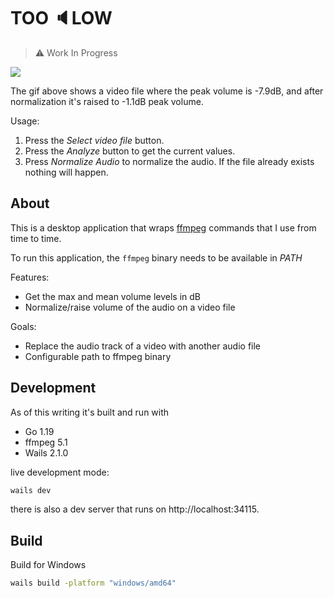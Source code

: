 # TOO 🔈LOW

> ⚠️ Work In Progress

![](https://i.imgur.com/gIhwTro.gif)

The gif above shows a video file where the peak volume is -7.9dB, and after normalization it's raised to -1.1dB peak volume.

Usage:
  1. Press the _Select video file_ button.
  2. Press the _Analyze_ button to get the current values.
  3. Press _Normalize Audio_ to normalize the audio. If the file already exists nothing will happen.

## About

This is a desktop application that wraps [ffmpeg](https://ffmpeg.org/) commands that I use from time to time.

To run this application, the `ffmpeg` binary needs to be available in _PATH_

Features:
  - Get the max and mean volume levels in dB
  - Normalize/raise volume of the audio on a video file

Goals:
  - Replace the audio track of a video with another audio file
  - Configurable path to ffmpeg binary

## Development

As of this writing it's built and run with
  - Go 1.19
  - ffmpeg 5.1
  - Wails 2.1.0


live development mode:

```sh
wails dev
```

there is also a dev server that runs on http://localhost:34115.

## Build

Build for Windows

```sh
wails build -platform "windows/amd64"
```
